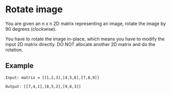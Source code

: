 #  Rotate image
You are given an n x n 2D matrix representing an image, rotate the image by 90 degrees (clockwise).

You have to rotate the image in-place, which means you have to modify the input 2D matrix directly. DO NOT allocate another 2D matrix and do the rotation.

## Example

```
Input: matrix = [[1,2,3],[4,5,6],[7,8,9]]

Output: [[7,4,1],[8,5,2],[9,6,3]]

```

